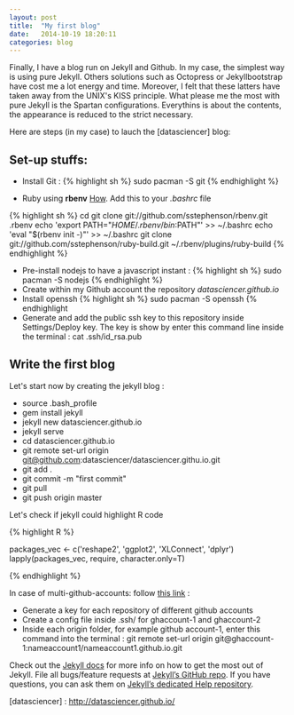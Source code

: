 ```yaml
---
layout: post
title:  "My first blog"
date:   2014-10-19 18:20:11
categories: blog
---
```


Finally, I have a blog run on Jekyll and Github. In my case, the simplest way is using pure Jekyll. Others solutions such as Octopress or Jekyllbootstrap have cost me a lot energy and time. Moreover, I felt that these latters have taken away from the UNIX's KISS principle. What please me the most with pure Jekyll is the Spartan configurations. Everythins is about the contents, the appearance is reduced to the strict necessary.

Here are steps (in my case) to lauch the [datasciencer] blog:

## Set-up stuffs:

* Install Git : 
{% highlight sh %}
sudo pacman -S git
{% endhighlight %}

* Ruby using **rbenv** [How](http://octopress.org/docs/setup/rbenv/). Add this to your *.bashrc* file

{% highlight sh %}
cd
git clone git://github.com/sstephenson/rbenv.git .rbenv
echo 'export PATH="$HOME/.rbenv/bin:$PATH"' >> ~/.bashrc
echo 'eval "$(rbenv init -)"' >> ~/.bashrc
git clone git://github.com/sstephenson/ruby-build.git ~/.rbenv/plugins/ruby-build
{% endhighlight %}

* Pre-install nodejs to have a javascript instant :
{% highlight sh %}
 sudo pacman -S nodejs
{% endhighlight %}
* Create within my Github account the repository *datasciencer.github.io*
* Install openssh
{% highlight sh %}
 sudo pacman -S openssh
{% endhighlight
* Generate and add the public ssh key to this repository inside Settings/Deploy key. The key is show by enter this command line inside the terminal : cat .ssh/id_rsa.pub

## Write the first blog

 Let's start now by creating the jekyll blog : 

* source .bash_profile
* gem install jekyll
* jekyll new datasciencer.github.io
* jekyll serve
* cd datasciencer.github.io
* git remote set-url origin git@github.com:datasciencer/datasciencer.githu.io.git
* git add .
* git commit -m "first commit"
* git pull
* git push origin master


Let's check if jekyll could highlight R code

{% highlight R %}

packages_vec <\- c('reshape2', 'ggplot2', 'XLConnect', 'dplyr')
lapply(packages_vec, require, character.only=T)

{% endhighlight %}


In case of multi-github-accounts: follow [this link](http://code.tutsplus.com/tutorials/quick-tip-how-to-work-with-github-and-multiple-accounts--net-22574) : 

* Generate a key for each repository of different github accounts
* Create a config file inside .ssh/ for ghaccount-1 and ghaccount-2
* Inside each origin folder, for example github account-1, enter this command into the terminal : git remote set-url origin git@ghaccount-1:nameaccount1/nameaccount1.github.io.git



Check out the [Jekyll docs][jekyll] for more info on how to get the most out of Jekyll. File all bugs/feature requests at [Jekyll’s GitHub repo][jekyll-gh]. If you have questions, you can ask them on [Jekyll’s dedicated Help repository][jekyll-help].

[jekyll]:      http://jekyllrb.com
[jekyll-gh]:   https://github.com/jekyll/jekyll
[jekyll-help]: https://github.com/jekyll/jekyll-help
[datasciencer] : http://datasciencer.github.io/
